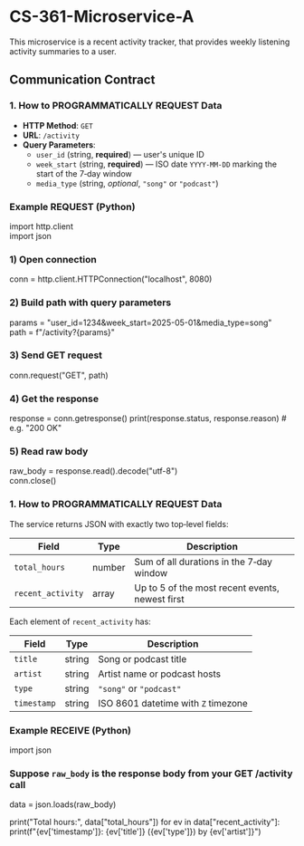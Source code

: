 # CS-361-Microservice-A

This microservice is a recent activity tracker, that provides weekly listening activity summaries to a user.

## Communication Contract

### 1. How to PROGRAMMATICALLY REQUEST Data

- **HTTP Method**: `GET`
- **URL**: `/activity`
- **Query Parameters**:
  - `user_id` (string, **required**) — user's unique ID
  - `week_start` (string, **required**) — ISO date `YYYY-MM-DD` marking the start of the 7‑day window 
  - `media_type` (string, *optional*, `"song"` or `"podcast"`)

### Example REQUEST (Python)

import http.client  
import json

### 1) Open connection
conn = http.client.HTTPConnection("localhost", 8080)

### 2) Build path with query parameters
params = "user_id=1234&week_start=2025-05-01&media_type=song"  
path = f"/activity?{params}"

### 3) Send GET request
conn.request("GET", path)

### 4) Get the response
response = conn.getresponse()
print(response.status, response.reason)  # e.g. "200 OK"

### 5) Read raw body
raw_body = response.read().decode("utf-8")  
conn.close()


### 1. How to PROGRAMMATICALLY REQUEST Data

The service returns JSON with exactly two top‑level fields:

| Field             | Type    | Description                                     |
|-------------------|---------|-------------------------------------------------|
| `total_hours`     | number  | Sum of all durations in the 7‑day window        |
| `recent_activity` | array   | Up to 5 of the most recent events, newest first |

Each element of `recent_activity` has:

| Field       | Type    | Description                             |
|-------------|---------|-----------------------------------------|
| `title`     | string  | Song or podcast title                   |
| `artist`    | string  | Artist name or podcast hosts            |
| `type`      | string  | `"song"` or `"podcast"`                 |
| `timestamp` | string  | ISO 8601 datetime with `Z` timezone     |

### Example RECEIVE (Python)

import json

### Suppose `raw_body` is the response body from your GET /activity call
data = json.loads(raw_body)

print("Total hours:", data["total_hours"])
for ev in data["recent_activity"]:
    print(f"{ev['timestamp']}: {ev['title']} ({ev['type']}) by {ev['artist']}")

